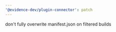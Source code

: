 ```yaml
---
'@evidence-dev/plugin-connector': patch
---
```


don't fully overwrite manifest.json on filtered builds
